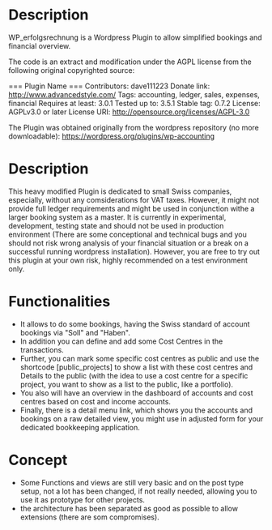 # Description

WP_erfolgsrechnung is a Wordpress Plugin to allow simplified bookings and financial overview.

The code is an extract and modification under the AGPL license from the following original copyrighted source:

=== Plugin Name ===
Contributors: dave111223
Donate link: http://www.advancedstyle.com/
Tags: accounting, ledger, sales, expenses, financial
Requires at least: 3.0.1
Tested up to: 3.5.1
Stable tag: 0.7.2
License: AGPLv3.0 or later
License URI: http://opensource.org/licenses/AGPL-3.0

The Plugin was obtained originally from the wordpress repository (no more downloadable): https://wordpress.org/plugins/wp-accounting

# Description

This heavy modified Plugin is dedicated to small Swiss companies, especially, without any comsiderations for VAT taxes. However, it might not provide full ledger requirements and might be used in conjunction withe a larger booking system as a master. 
It is currently in experimental, development, testing state and should not be used in production environment 
(There are some conceptional and technical bugs and you should not risk wrong analysis of your financial situation or a break on a successful running wordpress installation).
However, you are free to try out this plugin at your own risk, highly recommended on a test environment only.

# Functionalities

- It allows to do some bookings, having the Swiss standard of account bookings via "Soll" and "Haben". 
- In addition you can define and add some Cost Centres in the transactions. 
- Further, you can mark some specific cost centres as public and use the shortcode [public_projects] to show a list with these cost centres and Details to the public (with the idea to use a cost centre for a specific project, you want to show as a list to the public, like a portfolio).
- You also  will have an overview in the dashboard of accounts and cost centres based on cost and income accounts.
- Finally, there is a detail menu link, which shows you the accounts and bookings on a raw detailed view, you might use in adjusted form for your dedicated bookkeeping application.

# Concept
  
- Some Functions and views are still very basic and on the post type setup, not a lot has been changed, if not really needed, allowing you to use it as prototype for other projects.
- the architecture has been separated as good as possible to allow extensions (there are som compromises).




